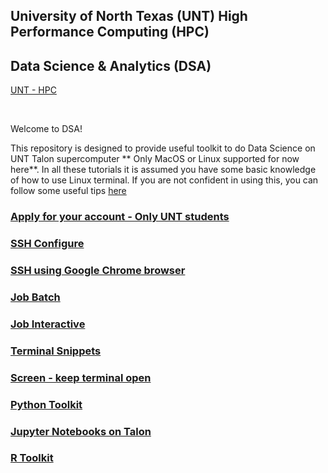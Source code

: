 ## University of North Texas (UNT) High Performance Computing (HPC)
## Data Science & Analytics (DSA)
[UNT - HPC](https://hpc.unt.edu/home)

</br>

Welcome to DSA!

This repository is designed to provide useful toolkit to do Data Science on UNT Talon supercomputer ** Only MacOS or Linux supported for now here**.
In all these tutorials it is assumed you have some basic knowledge of how to use Linux terminal. If you are not confident in using this, you can follow some useful tips  [here](https://www.howtogeek.com/140679/beginner-geek-how-to-start-using-the-linux-terminal/)

### [Apply for your account - Only UNT students](https://hpc.unt.edu/account-info)

### [SSH Configure](https://github.com/gmihaila/unt_hpc/tree/master/ssh_configure)

### [SSH using Google Chrome browser](https://github.com/gmihaila/unt_hpc/tree/master/chrome_plugin)

### [Job Batch](https://github.com/gmihaila/unt_hpc/tree/master/job_batch)

### [Job Interactive](https://github.com/gmihaila/unt_hpc/tree/master/job_interactive)

### [Terminal Snippets](https://github.com/gmihaila/unt_hpc/tree/master/terminal_snippets)

### [Screen - keep terminal open](https://github.com/gmihaila/unt_hpc/blob/master/use_screen.md)

### [Python Toolkit](https://github.com/gmihaila/unt_hpc/tree/master/python)

### [Jupyter Notebooks on Talon](https://github.com/gmihaila/unt_hpc/tree/master/jupyter_notebook)

### [R Toolkit](https://github.com/gmihaila/unt_hpc/tree/master/r)
